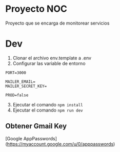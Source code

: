 # Proyecto NOC

Proyecto que se encarga de monitorear servicios

# Dev
1. Clonar el archivo env.template a .env
2. Configurar las variable de entorno
```
PORT=3000

MAILER_EMAIL=
MAILER_SECRET_KEY=

PROD=false
```
3. Ejecutar el comando ```npm install```
4. Ejecutar el comando ```npm run dev```

## Obtener Gmail Key
[Google AppPasswords] (https://myaccount.google.com/u/0/apppasswords)